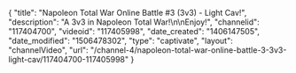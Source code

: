 {
    "title": "Napoleon  Total War Online Battle #3 (3v3) - Light Cav!",
    "description": "A 3v3 in Napoleon Total War!\n\nEnjoy!",
    "channelid": "117404700",
    "videoid": "117405998",
    "date_created": "1406147505",
    "date_modified": "1506478302",
    "type": "captivate",
    "layout": "channelVideo",
    "url": "\/channel-4\/napoleon-total-war-online-battle-3-3v3-light-cav\/117404700-117405998"
}